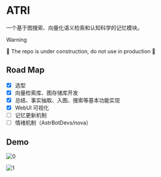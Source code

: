 # ATRI

一个基于图搜索、向量化语义检索和认知科学的记忆模块。

> [!WARNING]
> 🚧 The repo is under construction, do not use in production 🚧

## Road Map

- [x] 选型
- [x] 向量检索库、图存储库开发
- [x] 总结、事实抽取、入图、搜索等基本功能实现
- [x] WebUI 可视化
- [ ] 记忆更新机制
- [ ] 情绪机制（AstrBotDevs/nova）

## Demo

![0](https://github.com/user-attachments/assets/2e68db43-179f-49dd-bacb-d3bb8ff5c191)


![1](https://github.com/user-attachments/assets/36644f85-2178-495f-8817-ea242e03975d)

